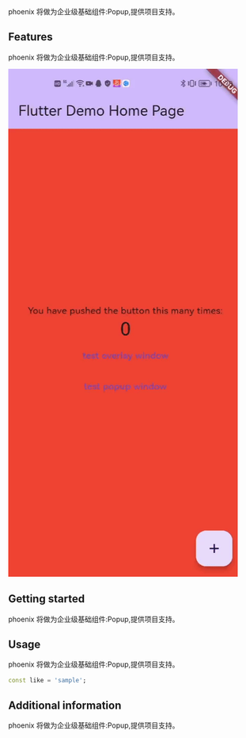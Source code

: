 <!--
 * @Author: lipeng 1162423147@qq.com
 * @Date: 2023-09-22 11:06:57
 * @LastEditors: lipeng 1162423147@qq.com
 * @LastEditTime: 2023-10-01 23:38:48
 * @FilePath: /phoenix_popup/README.md
 * @Description: 这是默认设置,请设置`customMade`, 打开koroFileHeader查看配置 进行设置: https://github.com/OBKoro1/koro1FileHeader/wiki/%E9%85%8D%E7%BD%AE
-->
phoenix 将做为企业级基础组件:Popup,提供项目支持。

## Features

phoenix 将做为企业级基础组件:Popup,提供项目支持。

!["企业级基础组件:Popup"](example/demo_gifts/popup.gif)

## Getting started

phoenix 将做为企业级基础组件:Popup,提供项目支持。

## Usage

phoenix 将做为企业级基础组件:Popup,提供项目支持。

```dart
const like = 'sample';
```

## Additional information

phoenix 将做为企业级基础组件:Popup,提供项目支持。
